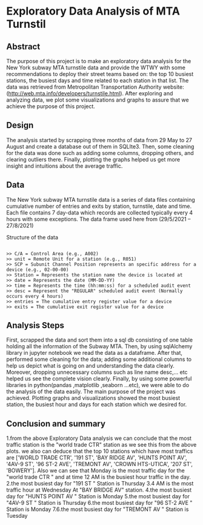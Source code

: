 # Exploratory Data Analysis of MTA Turnstil

## Abstract 

The purpose of this project is to make an exploratory data analysis for the New York subway MTA turnstile data and provide the WTWY with some recommendations to deploy their street teams based on: the top 10 busiest stations, the busiest days and time related to each station in that list. The data was retrieved from Metropolitan Transportation Authority website: (http://web.mta.info/developers/turnstile.html). After exploring and analyzing data, we plot some visualizations and graphs to assure that we achieve the purpose of this project. 

## Design 
 The analysis started by scrapping three months of data from 29 May to 27 August and create a database out of them in SQLIte3. Then, some cleaning for the data was done such as adding some columns, dropping others, and clearing outliers there. Finally, plotting the graphs helped us get more insight and intuitions about the average traffic.

## Data

The New York subway MTA turnstile data is a series of data files containing cumulative number of entries and exits by station, turnstile, date and time. Each file contains 7 day-data which records are collected typically every 4 hours with some exceptions. The data frame used here from (29/5/2021 – 27/8/2021)

Structure of the data 
```

>> C/A = Control Area (e.g., A002) 
>> unit = Remote Unit for a station (e.g., R051)
>> SCP = Subunit Channel Position represents an specific address for a device (e.g., 02-00-00)
>> Station = Represents the station name the device is located at
>> date = Represents the date (MM-DD-YY)
>> time = Represents the time (hh:mm:ss) for a scheduled audit event
>> desc = Represent the "REGULAR" scheduled audit event (Normally occurs every 4 hours)
>> entries = The cumulative entry register value for a device
>> exits = The cumulative exit register value for a device
```

## Analysis Steps 

First, scrapped the data and sort them into a sql db consisting of  one table holding all the information of the Subway MTA. Then, by using sqlAlchemy library in jupyter notebook we read the data as a dataframe. After that, performed some cleaning for the data; adding some additional columns to help us depict what is going on and understanding the data clearly. Moreover, dropping unnecessary columns such as line name desc,… etc helped us see the complete vision clearly. Finally, by using some powerful libraries in python(pandas ,matplotlib ,seaborn …etc), we were able to do the analysis of the data easily. The main purpose of the project was achieved. Plotting graphs and visualizations showed the most busiest station, the busiest hour and days for each station which we desired for. 


## Conclusion and summary 

1.from the above Exploratory Data analysis we can conclude that the most traffic station is the "world trade CTR" station as we see this from the above plots. we also can deduce that the top 10 stations which have most traffics are ['WORLD TRADE CTR', '191 ST', 'BAY RIDGE AV', 'HUNTS POINT AV', '4AV-9 ST', '96 ST-2 AVE', 'TREMONT AV', 'CROWN HTS-UTICA', '207 ST', 'BOWERY']. Also we can see that Monday is the most traffic day for the "world trade CTR " and at time 12 AM is the busiest hour traffic in the day.
2.the most busiest day for "191 ST " Station is Thursday
3.4 AM is the most traffic hour at Wednesday At "BAY BRIDGE AV" station.
4.the most busiest day for "HUNTS POINT AV " Station is Monday
5.the most busiest day for "4AV-9 ST " Station is Thursday
6.the most busiest day for "96 ST-2 AVE " Station is Monday
7.6.the most busiest day for "TREMONT AV " Station is Tuesday

